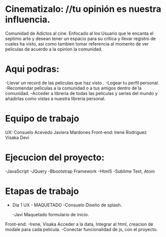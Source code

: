 # Cinematizalo: //tu opinión es nuestra influencia.
Comunidad de Adictos al cine.
Enfocado al los Usuario que le encanta el septimo arte y desean tener un  espacio para su crítica y  llevar registro de cuales ha  visto, asi como tambien tomar referencia al momento de ver peliculas de acuerdo a la opinion la comunidad.

# Aqui podras:
  -Llevar un record de las peliculas que haz visto .
  -Logear tu  perfil personal.
  -Recomendar peliculas a la comunidad  o a tus amigos dentro de la comunidad.
  -Acceder a libreria de todas las peliculas y series  del mundo y añadirlas como vistas a nuestra libreria personal.
  
 
# Equipo de trabajo
UX: Consuelo Acevedo
    Javiera Mardones
Front-end:
  Irene Rodriguez
  Visaka Devi
 
 # Ejecucion del proyecto:
 -JavaScript
 -JQuery
 -Bbootstrap Framework
 -Html5 
 -Sublime Text, Atom
 
 # Etapas de trabajo
  - Dia 1 
  UX - MAQUETADO
    -Consuelo
      Diseño de splash.
      
    
    -Javi
     Maquetado formulario de inicio.
     
   Front-end:
    -Irene, Visaka
      Acceder a la data,
      Integrar al html,
      creacion de modale para cada pelicula.
      -Conectar funcionalidad  de js, con el proyecto.
    
    
  
 
 
    
